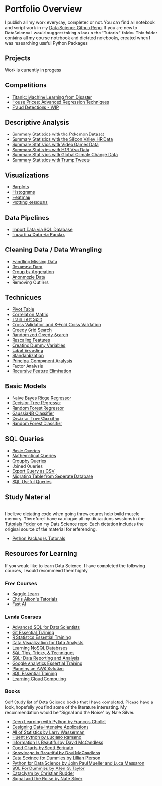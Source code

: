 # Portfolio Overview

I publish all my work everyday, completed or not. You can find all notebook and script work in my [Data Science Github Repo](https://github.com/kavisek/DataScience). If you are new to DataScience I would suggest taking a look a the "Tutorial" folder. This folder contains all my course notebook and dictated notebooks, created when I was researching useful Python Packages.

## Projects

Work is currently in progess

## Competitions

* [Titanic: Machine Learning from Disaster](https://github.com/kavisek/DataScience/tree/master/Competitions/Titanic%20Competition)
* [House Prices: Advanced Regression Techniques](https://github.com/kavisek/DataScience/tree/master/Competitions/Price%20Competition)
* [Fraud Detections - WIP](https://github.com/kavisek/DataScience/tree/master/Competitions/Fraud%20Competition)


## Descriptive Analysis

* [Summary Statistics with the Pokemon Dataset](https://github.com/kavisek/DataScience/blob/master/Descriptive%20Analysis/Pokemon/11-17-19%20Pokemon%20Summary%20Statistics.ipynb)
* [Summary Statistics with the Silicon Valley HR Data](https://github.com/kavisek/DataScience/blob/master/Descriptive%20Analysis/Silicon%20Valley%20Diversity/11-12-17%20Silicon%20Valley%20Summary%20Statistics.ipynb)
* [Summary Statistics with Video Games Data](https://github.com/kavisek/DataScience/blob/master/Descriptive%20Analysis/Video%20Games%20Sales/11-11-17%20Video%20Games%20Sales%20Summary%20Statistics.ipynb)
* [Summary Statistics with H1B Visa Data](https://github.com/kavisek/DataScience/blob/master/Descriptive%20Analysis/H1B%20Visas/12-14-17%20H1B%20Visas.ipynb)
* [Summary Statistics with Global Climate Change Data](https://github.com/kavisek/DataScience/blob/master/Descriptive%20Analysis/Climate%20Change%20-%20Earth%20Surface%20Temperature%20Data/11-13-17%20Climate%20Change%20Exploratory%20Analysis.ipynb)
* [Summary Statistics with Trump Tweets]()


## Visualizations

* [Barplots](https://github.com/kavisek/DataScience/blob/master/Visualizations/02-02-15%20Barplots.ipynb)
* [Histograms](https://github.com/kavisek/DataScience/blob/master/Visualizations/08-05-17%20Histograms.ipynb)
* [Heatmap](https://github.com/kavisek/DataScience/blob/master/Visualizations/12-04-17%20Seaborn%20Heatmap.ipynb)
* [Plotting Residuals](https://github.com/kavisek/DataScience/blob/master/Techniques/10-15-17%20Plotting%20Residuals.ipynb)


## Data Pipelines

* [Import Data via SQL Database](https://github.com/kavisek/DataScience/blob/master/Pipelines/01-13-17%20Import%20Data%20from%20RDS.ipynb)
* [Importing Data via Pandas](https://github.com/kavisek/DataScience/blob/master/Pipelines/02-02-18%20Importing%20Data%20by%20CSV.ipynb)


## Cleaning Data / Data Wrangling

* [Handling Missing Data](https://github.com/kavisek/DataScience/blob/master/Techniques/10-02-17%20Handling%20Missing%20Data.ipynb)
* [Resample Data](https://github.com/kavisek/DataScience/blob/master/Techniques/02-02-18%20Resampling%20Data.ipynb)
* [Group by Aggeration](https://github.com/kavisek/DataScience/blob/master/Guides/02-02-19%20Group%20by%20Aggregations.ipynb)
* [Anonmozie Data](https://github.com/kavisek/DataSc\ience/blob/master/Techniques/09-27-17%20How%20to%20Anonymize%20Data.ipynb)
* [Removing Outliers](https://github.com/kavisek/DataScience/blob/master/Techniques/03-08-18%20Removing%20Outliers.ipynb)


## Techniques

* [Pivot Table](https://github.com/kavisek/DataScience/blob/master/Techniques/11-07-19%20Crosstab%20Table.ipynb)
* [Correlation Matrix](https://github.com/kavisek/DataScience/blob/master/Techniques/10-15-17%20Correlation%20Matrix.ipynb)
* [Train Test Split](https://github.com/kavisek/DataScience/blob/master/Techniques/08-01-17%20Train-Test%20Split.ipynb)
* [Cross Validation and K-Fold Cross Validation](https://github.com/kavisek/DataScience/blob/master/Techniques/08-01-17%20Cross%20Validation%20and%20K-Folds.ipynb)
* [Greedy Grid Search](https://github.com/kavisek/DataScience/blob/master/Techniques/08-01-17%20Full%20Grid%20Search.ipynb)
* [Randomized Greedy Search](https://github.com/kavisek/DataScience/blob/master/Techniques/08-01-17%20Random%20Grid%20Search.ipynb)
* [Rescaling Features](https://github.com/kavisek/DataScience/blob/master/Guides/10-15-17%20Rescaling%20Features.ipynb)
* [Creating Dummy Variables](https://github.com/kavisek/DataScience/blob/master/Techniques/03-28-18%20Dummy%20Variables.ipynb)
* [Label Encoding](https://github.com/kavisek/DataScience/blob/master/Techniques/11-08-17%20Label%20Encoding.ipynb)
* [Standardization](https://github.com/kavisek/DataScience/blob/master/Techniques/03-28-18%20Standardization.ipynb)
* [Principal Component Analysis](https://github.com/kavisek/DataScience/blob/master/Techniques/08-01-17%20Factor%20Analysis%20and%20PCA.ipynb)
* [Factor Analysis](https://github.com/kavisek/DataScience/blob/master/Techniques/08-01-17%20Factor%20Analysis%20and%20PCA.ipynb)
* [Recursive Feature Elimination](https://github.com/kavisek/DataScience/blob/master/Techniques/08-01-17%20Recursive%20Feature%20Elimination.ipynb)


## Basic Models

* [Naive Bayes Ridge Regressor](https://github.com/kavisek/DataScience/blob/master/Predictive%20Analysis/Naive%20Bayes%20Ridge%20Regressor.ipynb)
* [Decision Tree Regressor](https://github.com/kavisek/DataScience/blob/master/Predictive%20Analysis/Decision%20Tree%20Regressor.ipynb)
* [Random Forest Regressor](https://github.com/kavisek/DataScience/blob/master/Predictive%20Analysis/Random%20Forest%20Regessor.ipynb)
* [GaussiaNB Classifier](https://github.com/kavisek/DataScience/blob/master/Predictive%20Analysis/Naive%20Bayes%20Classifier.ipynb)
* [Decision Tree Classifier](https://github.com/kavisek/DataScience/blob/master/Predictive%20Analysis/Decision%20Tree%20Classifier.ipynb)
* [Random Forest Classifier](https://github.com/kavisek/DataScience/blob/master/Predictive%20Analysis/Random%20Forest%20Classifier.ipynb)

## SQL Queries

* [Basic Queries]()
* [Mathematical Queries]()
* [Groupby Queries]()
* [Joined Queries]()
* [Export Query as CSV]() 
* [Migrating Table from Seperate Database](https://github.com/kavisek/DataScience/blob/master/SQL/Useful%20Snippets/Copy%20Data%20from%20Table%20to%20Table.sql)
* [SQL Useful Queries]()

## Study Material

<br>I  believe dictating code when going threw coures help build muscle memory. Therefore I have catologue all my dictactions sessions in the [Tutorials Folder](https://github.com/kavisek/DataScience/tree/master/Tutorials) on my Data Science repo. Each dictation includes the original source of the material for referencing. 

* [Python Packages Tutorials](https://github.com/kavisek/DataScience/tree/master/Tutorials)

## Resources for Learning

If you would like to learn Data Science. I have completed the following courses, I would recommend them highly. 

### Free Courses

* [Kaggle Learn](https://www.kaggle.com/learn/overview)
* [Chris Albon's Tutorials](https://chrisalbon.com/)
* [Fast AI](http://www.fast.ai/)

### Lynda Courses

* [Advanced SQL for Data Scientists](https://www.lynda.com/SQL-tutorials/Advanced-SQL-Data-Scientists/559183-2.html)
* [Git Essential Training](https://www.lynda.com/Git-tutorials/Git-Essential-Training/100222-2.html)
* [R Statistics Essential Training](https://www.linkedin.com/learning/r-statistics-essential-training?originalSubdomain=ca)
* [Data Visualization for Data Analysts](https://www.lynda.com/Data-Visualization-tutorials/7265-0.html)
* [Learning NoSQL Databases](https://www.lynda.com/NoSQL-tutorials/Up-Running-NoSQL-Databases/111598-2.html)
* [SQL Tips, Tricks, & Techniques](https://www.lynda.com/SQL-tutorials/SQL-Tips-Tricks-Data-Science/558576-2.html)
* [SQL: Data Reporting and Analysis](https://www.lynda.com/SQL-tutorials/Welcome/529631/551694-4.html)
* [Google Analytics Essential Training](https://www.lynda.com/Google-Analytics-tutorials/Google-Analytics-Essential-Training/574707-2.html)
* [Planning an AWS Solution](https://www.lynda.com/Amazon-Web-Services-tutorials/Planning-AWS-Solution/628703-2.html)
* [SQL Essential Training](https://www.lynda.com/SQL-tutorials/SQL-Essential-Training/139988-2.html)
* [Learning Cloud Computing](https://www.lynda.com/Cloud-Computing-tutorials/Cloud-Computing-Cloud-DevOps/532185-2.html)

### Books

Self Study list of Data Science books that I have completed. Please have a look, hopefully you find some of the literature interesting. My recommendation would be "Signal and the  Noise" by Nate Silver.

* [Deep Learning with Python by Francois Chollet](https://www.amazon.ca/Deep-Learning-Python-Francois-Chollet/dp/1617294438/ref=sr_1_2/136-2836014-3216124?ie=UTF8&qid=1521815274&sr=8-2&keywords=deep+learning+python)
* [Designing Data-Intensive Applications](https://www.amazon.ca/gp/product/1449373321/ref=oh_aui_detailpage_o00_s00?ie=UTF8&psc=1)
* [All of Statistics by Larry Wasserman](https://www.amazon.ca/gp/product/0387402721/ref=oh_aui_detailpage_o05_s00?ie=UTF8&psc=1)
* [Fluent Python by Luciano Ramalho](https://www.amazon.ca/Fluent-Python-Concise-Effective-Programming/dp/1491946008/ref=sr_1_fkmr0_1?ie=UTF8&qid=1522070215&sr=8-1-fkmr0&keywords=fluent+in+python+by+Luciano)
* [Information Is Beautiful by David McCandless](https://www.amazon.ca/gp/product/0007492898/ref=oh_aui_detailpage_o08_s00?ie=UTF8&psc=1)
* [Good Charts by Scott Berinato](https://www.amazon.ca/gp/product/1633690709/ref=oh_aui_detailpage_o07_s00?ie=UTF8&psc=1)
* [Knowledge is Beautiful by Davi McCandless](https://www.amazon.ca/gp/product/0007427921/ref=oh_aui_detailpage_o09_s00?ie=UTF8&psc=1)
* [Data Sceince for Dummies by Lillian Pierson](https://www.amazon.ca/Data-Science-Dummies-Lillian-Pierson/dp/1118841557/ref=sr_1_3?s=books&ie=UTF8&qid=1522070231&sr=1-3&keywords=Data+Science+for+Dummies&dpID=51MXppBef9L&preST=_SX198_BO1,204,203,200_QL40_&dpSrc=srch)
* [Python for Data Science by John Paul Mueller and Luca Massaron](https://www.amazon.ca/Python-Data-Science-Dummies-Mueller/dp/1118844181/ref=sr_1_2?s=books&ie=UTF8&qid=1522070268&sr=1-2&keywords=Python+for+Data+Science)
* [SQL For Dummies by Allen G. Taylor](https://www.amazon.ca/gp/product/1118607961/ref=oh_aui_detailpage_o06_s00?ie=UTF8&psc=1)
* [Dataclysm by Christian Rudder ](https://www.amazon.ca/gp/product/034581259X/ref=oh_aui_detailpage_o08_s00?ie=UTF8&psc=1)
* [Signal and the Noise by Nate Silver](https://www.amazon.ca/Signal-Noise-Many-Predictions-Fail-but/dp/159420411X/ref=sr_1_1?s=books&ie=UTF8&qid=1522070710&sr=1-1&keywords=signal+and+the+noise)














